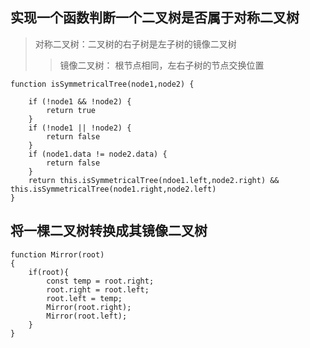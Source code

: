 ## 实现一个函数判断一个二叉树是否属于对称二叉树

> 对称二叉树：二叉树的右子树是左子树的镜像二叉树
>
> > 镜像二叉树： 根节点相同，左右子树的节点交换位置

```
function isSymmetricalTree(node1,node2) {

    if (!node1 && !node2) {
        return true
    }
    if (!node1 || !node2) {
        return false
    }
    if (node1.data != node2.data) {
        return false
    }
    return this.isSymmetricalTree(ndoe1.left,node2.right) && this.isSymmetricalTree(node1.right,node2.left)
}
```

## 将一棵二叉树转换成其镜像二叉树

```
function Mirror(root)
{
    if(root){
        const temp = root.right;
        root.right = root.left;
        root.left = temp;
        Mirror(root.right);
        Mirror(root.left);
    }
}
```
